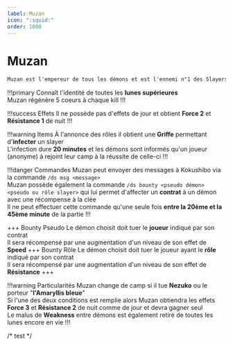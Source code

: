 ```yaml
---
label: Muzan
icon: ":squid:"
order: 1000
---
```


# Muzan

```txt
Muzan est l'empereur de tous les démons et est l'ennemi n°1 des Slayers
```

!!!primary
Connaît l'identité de toutes les **lunes supérieures** <br>
Muzan régénère 5 coeurs à chaque kill
!!!

!!!success Effets
Il ne possède pas d'effets de jour et obtient **Force 2** et **Résistance 1** de nuit
!!!

!!!warning Items
À l'annonce des rôles il obtient une **Griffe** permettant d'**infecter** un slayer <br>
L'infection dure **20 minutes** et les démons sont informés qu'un joueur (anonyme) à rejoint leur camp à la réussite de celle-ci
!!!

!!!danger Commandes
Muzan peut envoyer des messages à Kokushibo via la commande ```/ds msg <message>```  <br>
Muzan possède également la commande ```/ds bounty <pseudo démon> <pseudo ou rôle slayer>``` qui lui permet d'affecter un **contrat** à un démon avec une récompense à la clée <br>
Il ne peut effectuer cette commande qu'une seule fois **entre la 20ème et la 45ème minute** de la partie
!!!

+++ Bounty Pseudo
Le démon choisit doit tuer le **joueur** indiqué par son contrat <br>
Il sera récompensé par une augmentation d'un niveau de son effet de **Speed**
+++ Bounty Rôle 
Le démon choisit doit tuer le joueur ayant le **rôle** indiqué par son contrat <br>
Il sera récompensé par une augmentation d'un niveau de son effet de **Résistance**
+++ 


!!!warning Particularités
Muzan change de camp si il tue **Nezuko** ou le porteur "**l'Amaryllis bleue**" <br>
Si l'une des deux conditions est remplie alors Muzan obtiendra les effets **Force 3** et **Résistance 2** de nuit comme de jour et devra gagner seul <br>
Le malus de **Weakness** entre démons est également retiré de toutes les lunes encore en vie
!!!


/* test */ 



